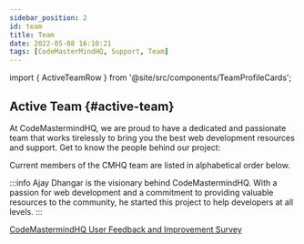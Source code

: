 ```yaml
---
sidebar_position: 2
id: team
title: Team
date: 2022-05-08 16:10:21
tags: [CodeMasterMindHQ, Support, Team]
---
```


import { ActiveTeamRow } from '@site/src/components/TeamProfileCards';

## Active Team {#active-team}

At CodeMastermindHQ, we are proud to have a dedicated and passionate team that works tirelessly to bring you the best web development resources and support. Get to know the people behind our project: 

Current members of the CMHQ team are listed in alphabetical order below.

<ActiveTeamRow />

:::info
Ajay Dhangar is the visionary behind CodeMastermindHQ. With a passion for web development and a commitment to providing valuable resources to the community, he started this project to help developers at all levels.
:::


[CodeMastermindHQ User Feedback and Improvement Survey](https://forms.gle/JvzUcyugJ4i4AbFJ9)

<!-- ## Honorary Alumni {#honorary-alumni}

CMHQ would never be what it is today without the huge contributions from these folks who have moved on to bigger and greater things.

<HonoraryAlumniTeamRow />

## Student Fellows {#student-fellows}

A handful of students have also worked on CMHQ, contributing amazing features such as plugin options validation, migration tooling, and a Bootstrap theme.

<StudentFellowsTeamRow />

## Acknowledgements {#acknowledgements}

CMHQ was originally created by Ajay Dhangar. Today, CMHQ has a few open source contributors. We’d like to recognize a few people who have made significant contributions to CMHQ and its CMHQ in the past and have helped maintain them over the years:
 -->

